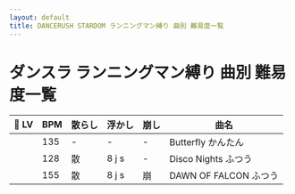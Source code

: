 ```yaml
---
layout: default
title: DANCERUSH STARDOM ランニングマン縛り 曲別 難易度一覧
---
```


# ダンスラ ランニングマン縛り 曲別 難易度一覧


| :runner: LV  | BPM | 散らし | 浮かし | 崩し | 曲名 |
| --- | --- | ------ | ------ | ---- |  ---- |
|     | 135 | -      | -      | -    | Butterfly かんたん | 
|     | 128 | 散     | 8 j s  | -    | Disco Nights ふつう | 
|     | 155 | 散     | 8 j s  | 崩   | DAWN OF FALCON ふつう | 
